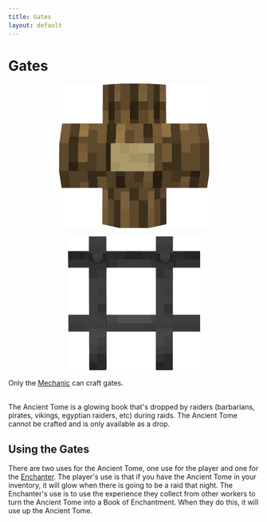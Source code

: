```yaml
---
title: Gates
layout: default
---
```

# Gates

<div class="infobox box text-center">
    <p style="text-align:center;"><img src="../../assets/images/items/gatewooden.png" alt="Wooden Gate"></p>
    <p style="text-align:center;"><img src="../../assets/images/items/gateiron.png" alt="Iron Gate"></p>
    Only the <a href="../../source/workers/mechanic">Mechanic</a> can craft gates.
</div>
<br>

The Ancient Tome is a glowing book that's dropped by raiders (barbarians, pirates, vikings, egyptian raiders, etc) during raids. The Ancient Tome cannot be crafted and is only available as a drop. 
<br>

## Using the Gates

There are two uses for the Ancient Tome, one use for the player and one for the [Enchanter](../../source/workers/enchanter). The player's use is that if you have the Ancient Tome in your inventory, it will glow when there is going to be a raid that night. The Enchanter's use is to use the experience they collect from other workers to turn the Ancient Tome into a Book of Enchantment. When they do this, it will use up the Ancient Tome.
